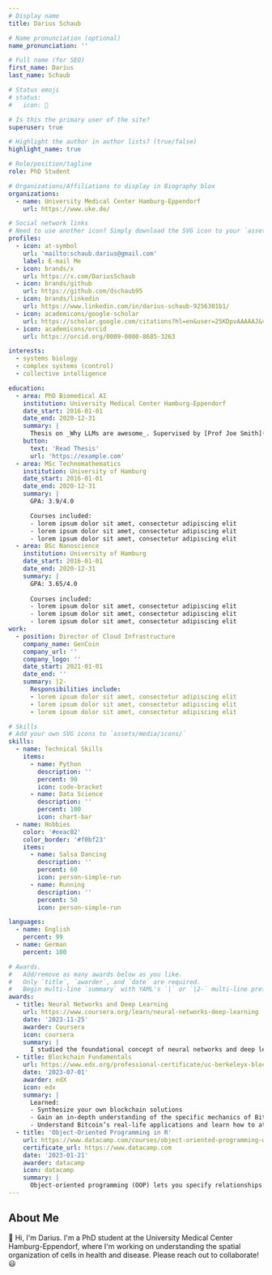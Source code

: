 ```yaml
---
# Display name
title: Darius Schaub

# Name pronunciation (optional)
name_pronunciation: ''

# Full name (for SEO)
first_name: Darius
last_name: Schaub

# Status emoji
# status:
#   icon: 🤖

# Is this the primary user of the site?
superuser: true

# Highlight the author in author lists? (true/false)
highlight_name: true

# Role/position/tagline
role: PhD Student

# Organizations/Affiliations to display in Biography blox
organizations:
  - name: University Medical Center Hamburg-Eppendorf
    url: https://www.uke.de/

# Social network links
# Need to use another icon? Simply download the SVG icon to your `assets/media/icons/` folder.
profiles:
  - icon: at-symbol
    url: 'mailto:schaub.darius@gmail.com'
    label: E-mail Me
  - icon: brands/x
    url: https://x.com/DariusSchaub
  - icon: brands/github
    url: https://github.com/dschaub95
  - icon: brands/linkedin
    url: https://www.linkedin.com/in/darius-schaub-9256301b1/
  - icon: academicons/google-scholar
    url: https://scholar.google.com/citations?hl=en&user=25KDpvAAAAAJ&view_op=list_works&sortby=pubdate
  - icon: academicons/orcid
    url: https://orcid.org/0009-0000-8685-3263

interests:
  - systems biology
  - complex systems (control)
  - collective intelligence

education:
  - area: PhD Biomedical AI
    institution: University Medical Center Hamburg-Eppendorf
    date_start: 2016-01-01
    date_end: 2020-12-31
    summary: |
      Thesis on _Why LLMs are awesome_. Supervised by [Prof Joe Smith](https://example.com). Presented papers at 5 IEEE conferences with the contributions being published in 2 Springer journals.
    button:
      text: 'Read Thesis'
      url: 'https://example.com'
  - area: MSc Technomathematics
    institution: University of Hamburg
    date_start: 2016-01-01
    date_end: 2020-12-31
    summary: |
      GPA: 3.9/4.0

      Courses included:
      - lorem ipsum dolor sit amet, consectetur adipiscing elit
      - lorem ipsum dolor sit amet, consectetur adipiscing elit
      - lorem ipsum dolor sit amet, consectetur adipiscing elit
  - area: BSc Nanoscience
    institution: University of Hamburg
    date_start: 2016-01-01
    date_end: 2020-12-31
    summary: |
      GPA: 3.65/4.0
      
      Courses included:
      - lorem ipsum dolor sit amet, consectetur adipiscing elit
      - lorem ipsum dolor sit amet, consectetur adipiscing elit
      - lorem ipsum dolor sit amet, consectetur adipiscing elit
work:
  - position: Director of Cloud Infrastructure
    company_name: GenCoin
    company_url: ''
    company_logo: ''
    date_start: 2021-01-01
    date_end: ''
    summary: |2-
      Responsibilities include:
      - lorem ipsum dolor sit amet, consectetur adipiscing elit
      - lorem ipsum dolor sit amet, consectetur adipiscing elit
      - lorem ipsum dolor sit amet, consectetur adipiscing elit

# Skills
# Add your own SVG icons to `assets/media/icons/`
skills:
  - name: Technical Skills
    items:
      - name: Python
        description: ''
        percent: 90
        icon: code-bracket
      - name: Data Science
        description: ''
        percent: 100
        icon: chart-bar
  - name: Hobbies
    color: '#eeac02'
    color_border: '#f0bf23'
    items:
      - name: Salsa Dancing
        description: ''
        percent: 60
        icon: person-simple-run
      - name: Running
        description: ''
        percent: 50
        icon: person-simple-run

languages:
  - name: English
    percent: 99
  - name: German
    percent: 100

# Awards.
#   Add/remove as many awards below as you like.
#   Only `title`, `awarder`, and `date` are required.
#   Begin multi-line `summary` with YAML's `|` or `|2-` multi-line prefix and indent 2 spaces below.
awards:
  - title: Neural Networks and Deep Learning
    url: https://www.coursera.org/learn/neural-networks-deep-learning
    date: '2023-11-25'
    awarder: Coursera
    icon: coursera
    summary: |
      I studied the foundational concept of neural networks and deep learning. By the end, I was familiar with the significant technological trends driving the rise of deep learning; build, train, and apply fully connected deep neural networks; implement efficient (vectorized) neural networks; identify key parameters in a neural network’s architecture; and apply deep learning to your own applications.
  - title: Blockchain Fundamentals
    url: https://www.edx.org/professional-certificate/uc-berkeleyx-blockchain-fundamentals
    date: '2023-07-01'
    awarder: edX
    icon: edx
    summary: |
      Learned:
      - Synthesize your own blockchain solutions
      - Gain an in-depth understanding of the specific mechanics of Bitcoin
      - Understand Bitcoin’s real-life applications and learn how to attack and destroy Bitcoin, Ethereum, smart contracts and Dapps, and alternatives to Bitcoin’s Proof-of-Work consensus algorithm
  - title: 'Object-Oriented Programming in R'
    url: https://www.datacamp.com/courses/object-oriented-programming-with-s3-and-r6-in-r
    certificate_url: https://www.datacamp.com
    date: '2023-01-21'
    awarder: datacamp
    icon: datacamp
    summary: |
      Object-oriented programming (OOP) lets you specify relationships between functions and the objects that they can act on, helping you manage complexity in your code. This is an intermediate level course, providing an introduction to OOP, using the S3 and R6 systems. S3 is a great day-to-day R programming tool that simplifies some of the functions that you write. R6 is especially useful for industry-specific analyses, working with web APIs, and building GUIs.
---
```


## About Me

👋 Hi, I'm Darius. I'm a PhD student at the University Medical Center Hamburg-Eppendorf, where I'm working on understanding the spatial organization of cells in health and disease. Please reach out to collaborate! 😃
